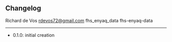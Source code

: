 ## Changelog

Richard de Vos <rdevos72@gmail.com>
fhs_enyaq_data
fhs-enyaq-data

--------------------------------------------------------------
- 0.1.0: initial creation
